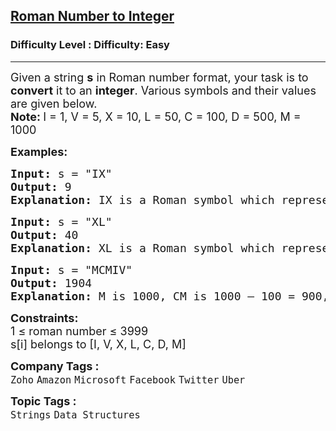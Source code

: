<h2><a href="https://www.geeksforgeeks.org/problems/roman-number-to-integer3201/1?page=1&company=Uber,Media.net&sortBy=submissions">Roman Number to Integer</a></h2><h3>Difficulty Level : Difficulty: Easy</h3><hr><div class="problems_problem_content__Xm_eO"><p><span style="font-size: 18px;">Given a string <strong>s</strong> in Roman number format, your task is to <strong>convert</strong> it to an <strong>integer</strong>. Various symbols and their values are given below.<br><strong>Note: </strong>I = 1, V = 5, X = 10, L = 50, C = 100, D = 500, M = 1000</span></p>
<p><span style="font-size: 18px;"><strong>Examples:</strong></span></p>
<pre><span style="font-size: 18px;"><strong>Input: </strong>s = "IX"
<strong>Output: </strong>9<br><strong>Explanation: </strong>IX is a Roman symbol which represents 10 – 1 = 9.</span></pre>
<pre><span style="font-size: 18px;"><strong>Input: </strong>s = "XL"
<strong>Output: </strong>40<br><strong>Explanation: </strong>XL is a Roman symbol which represents 50 – 10 = 40.</span></pre>
<pre><span style="font-size: 18px;"><strong>Input: </strong>s = "MCMIV"</span><span style="font-size: 18px;"><br></span><span style="font-size: 18px;"><strong>Output: </strong>1904<br><strong>Explanation: </strong>M is 1000, CM is 1000 – 100 = 900, and IV is 4. So we have total as 1000 + 900 + 4 = 1904.</span></pre>
<p><span style="font-size: 18px;"><strong>Constraints:</strong><br>1 ≤ roman number ≤ 3999<br>s[i] belongs to [I, V, X, L, C, D, M]</span></p></div><p><span style=font-size:18px><strong>Company Tags : </strong><br><code>Zoho</code>&nbsp;<code>Amazon</code>&nbsp;<code>Microsoft</code>&nbsp;<code>Facebook</code>&nbsp;<code>Twitter</code>&nbsp;<code>Uber</code>&nbsp;<br><p><span style=font-size:18px><strong>Topic Tags : </strong><br><code>Strings</code>&nbsp;<code>Data Structures</code>&nbsp;